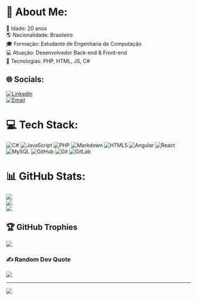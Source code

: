# 💫 About Me:
📌 Idade: 20 anos<br>🌎 Nacionalidade: Brasileiro<br>🎓 Formação: Estudante de Engenharia de Computação<br>💻 Atuação: Desenvolvedor Back-end & Front-end<br>🚀 Tecnologias: PHP, HTML, JS, C#


## 🌐 Socials:
[![LinkedIn](https://img.shields.io/badge/LinkedIn-%230077B5.svg?logo=linkedin&logoColor=white)](https://linkedin.com/in/joao-gabriel-cansi-silveira)  
[![Email](https://img.shields.io/badge/Email-D14836?logo=gmail&logoColor=white)](mailto:PugDerpy@gmail.com)


# 💻 Tech Stack:
![C#](https://img.shields.io/badge/c%23-%235C9DFF.svg?style=for-the-badge&logo=c-sharp&logoColor=white) ![JavaScript](https://img.shields.io/badge/javascript-%23323330.svg?style=for-the-badge&logo=javascript&logoColor=%23F7DF1E) ![PHP](https://img.shields.io/badge/php-%23777BB4.svg?style=for-the-badge&logo=php&logoColor=white) ![Markdown](https://img.shields.io/badge/markdown-%23000000.svg?style=for-the-badge&logo=markdown&logoColor=white) ![HTML5](https://img.shields.io/badge/html5-%23E34F26.svg?style=for-the-badge&logo=html5&logoColor=white) ![Angular](https://img.shields.io/badge/angular-%23DD0031.svg?style=for-the-badge&logo=angular&logoColor=white) ![React](https://img.shields.io/badge/react-%2320232a.svg?style=for-the-badge&logo=react&logoColor=%2361DAFB) ![MySQL](https://img.shields.io/badge/mysql-4479A1.svg?style=for-the-badge&logo=mysql&logoColor=white) ![GitHub](https://img.shields.io/badge/github-%23121011.svg?style=for-the-badge&logo=github&logoColor=white) ![Git](https://img.shields.io/badge/git-%23F05033.svg?style=for-the-badge&logo=git&logoColor=white) ![GitLab](https://img.shields.io/badge/gitlab-%23181717.svg?style=for-the-badge&logo=gitlab&logoColor=white)
# 📊 GitHub Stats:
![](https://github-readme-stats.vercel.app/api?username=Khyarus&theme=aura&hide_border=false&include_all_commits=false&count_private=false)<br/>
![](https://nirzak-streak-stats.vercel.app/?user=Khyarus&theme=aura&hide_border=false)<br/>
![](https://github-readme-stats.vercel.app/api/top-langs/?username=Khyarus&theme=aura&hide_border=false&include_all_commits=false&count_private=false&layout=compact)

## 🏆 GitHub Trophies
![](https://github-profile-trophy.vercel.app/?username=Khyarus&theme=radical&no-frame=false&no-bg=false&margin-w=4)

### ✍️ Random Dev Quote
![](https://quotes-github-readme.vercel.app/api?type=horizontal&theme=radical)

---
[![](https://visitcount.itsvg.in/api?id=Khyarus&icon=0&color=0)](https://visitcount.itsvg.in)

<!-- Proudly created with GPRM ( https://gprm.itsvg.in ) -->
